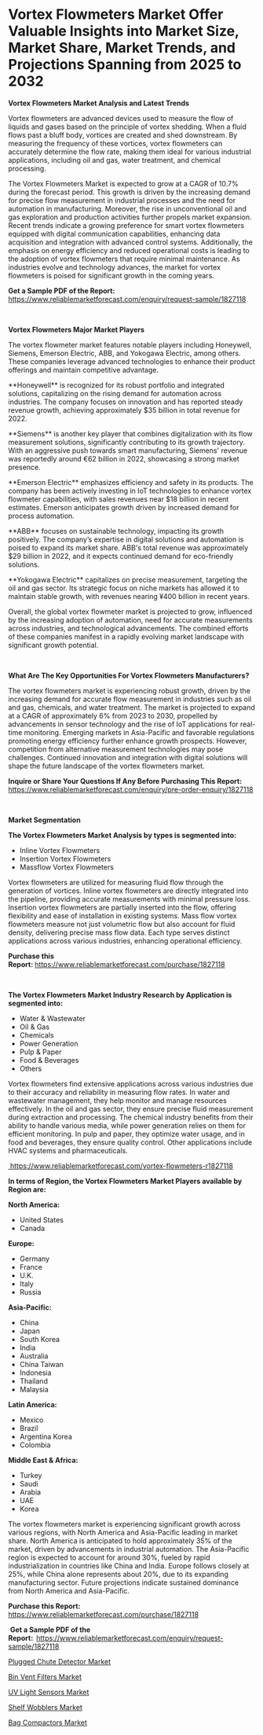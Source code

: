 <p><h1>Vortex Flowmeters Market Offer Valuable Insights into Market Size, Market Share, Market Trends, and Projections Spanning from 2025 to 2032</h1></p><p><strong>Vortex Flowmeters Market Analysis and Latest Trends</strong></p>
<p><p>Vortex flowmeters are advanced devices used to measure the flow of liquids and gases based on the principle of vortex shedding. When a fluid flows past a bluff body, vortices are created and shed downstream. By measuring the frequency of these vortices, vortex flowmeters can accurately determine the flow rate, making them ideal for various industrial applications, including oil and gas, water treatment, and chemical processing.</p><p>The Vortex Flowmeters Market is expected to grow at a CAGR of 10.7% during the forecast period. This growth is driven by the increasing demand for precise flow measurement in industrial processes and the need for automation in manufacturing. Moreover, the rise in unconventional oil and gas exploration and production activities further propels market expansion. Recent trends indicate a growing preference for smart vortex flowmeters equipped with digital communication capabilities, enhancing data acquisition and integration with advanced control systems. Additionally, the emphasis on energy efficiency and reduced operational costs is leading to the adoption of vortex flowmeters that require minimal maintenance. As industries evolve and technology advances, the market for vortex flowmeters is poised for significant growth in the coming years.</p></p>
<p><strong>Get a Sample PDF of the Report:&nbsp;</strong> <a href="https://www.reliablemarketforecast.com/enquiry/request-sample/1827118?utm_campaign=1102&utm_medium=2&utm_source=Github&utm_content=ia&utm_term=11042025&utm_id=vortex-flowmeters">https://www.reliablemarketforecast.com/enquiry/request-sample/1827118</a></p>
<p>&nbsp;</p>
<p><strong>Vortex Flowmeters Major Market Players</strong></p>
<p><p>The vortex flowmeter market features notable players including Honeywell, Siemens, Emerson Electric, ABB, and Yokogawa Electric, among others. These companies leverage advanced technologies to enhance their product offerings and maintain competitive advantage.</p><p>**Honeywell** is recognized for its robust portfolio and integrated solutions, capitalizing on the rising demand for automation across industries. The company focuses on innovation and has reported steady revenue growth, achieving approximately $35 billion in total revenue for 2022.</p><p>**Siemens** is another key player that combines digitalization with its flow measurement solutions, significantly contributing to its growth trajectory. With an aggressive push towards smart manufacturing, Siemens' revenue was reportedly around €62 billion in 2022, showcasing a strong market presence.</p><p>**Emerson Electric** emphasizes efficiency and safety in its products. The company has been actively investing in IoT technologies to enhance vortex flowmeter capabilities, with sales revenues near $18 billion in recent estimates. Emerson anticipates growth driven by increased demand for process automation.</p><p>**ABB** focuses on sustainable technology, impacting its growth positively. The company’s expertise in digital solutions and automation is poised to expand its market share. ABB's total revenue was approximately $29 billion in 2022, and it expects continued demand for eco-friendly solutions.</p><p>**Yokogawa Electric** capitalizes on precise measurement, targeting the oil and gas sector. Its strategic focus on niche markets has allowed it to maintain stable growth, with revenues nearing ¥400 billion in recent years.</p><p>Overall, the global vortex flowmeter market is projected to grow, influenced by the increasing adoption of automation, need for accurate measurements across industries, and technological advancements. The combined efforts of these companies manifest in a rapidly evolving market landscape with significant growth potential.</p></p>
<p>&nbsp;</p>
<p><strong>What Are The Key Opportunities For Vortex Flowmeters Manufacturers?</strong></p>
<p><p>The vortex flowmeters market is experiencing robust growth, driven by the increasing demand for accurate flow measurement in industries such as oil and gas, chemicals, and water treatment. The market is projected to expand at a CAGR of approximately 6% from 2023 to 2030, propelled by advancements in sensor technology and the rise of IoT applications for real-time monitoring. Emerging markets in Asia-Pacific and favorable regulations promoting energy efficiency further enhance growth prospects. However, competition from alternative measurement technologies may pose challenges. Continued innovation and integration with digital solutions will shape the future landscape of the vortex flowmeters market.</p></p>
<p><strong>Inquire or Share Your Questions If Any Before Purchasing This Report:</strong> <a href="https://www.reliablemarketforecast.com/enquiry/pre-order-enquiry/1827118?utm_campaign=1102&utm_medium=2&utm_source=Github&utm_content=ia&utm_term=11042025&utm_id=vortex-flowmeters">https://www.reliablemarketforecast.com/enquiry/pre-order-enquiry/1827118</a></p>
<p>&nbsp;</p>
<p><strong>Market Segmentation</strong></p>
<p><strong>The Vortex Flowmeters Market Analysis by types is segmented into:</strong></p>
<p><ul><li>Inline Vortex Flowmeters</li><li>Insertion Vortex Flowmeters</li><li>Massflow Vortex Flowmeters</li></ul></p>
<p><p>Vortex flowmeters are utilized for measuring fluid flow through the generation of vortices. Inline vortex flowmeters are directly integrated into the pipeline, providing accurate measurements with minimal pressure loss. Insertion vortex flowmeters are partially inserted into the flow, offering flexibility and ease of installation in existing systems. Mass flow vortex flowmeters measure not just volumetric flow but also account for fluid density, delivering precise mass flow data. Each type serves distinct applications across various industries, enhancing operational efficiency.</p></p>
<p><strong>Purchase this Report:&nbsp;</strong><a href="https://www.reliablemarketforecast.com/purchase/1827118?utm_campaign=1102&utm_medium=2&utm_source=Github&utm_content=ia&utm_term=11042025&utm_id=vortex-flowmeters">https://www.reliablemarketforecast.com/purchase/1827118</a></p>
<p>&nbsp;</p>
<p><strong>The Vortex Flowmeters Market Industry Research by Application is segmented into:</strong></p>
<p><ul><li>Water & Wastewater</li><li>Oil & Gas</li><li>Chemicals</li><li>Power Generation</li><li>Pulp & Paper</li><li>Food & Beverages</li><li>Others</li></ul></p>
<p><p>Vortex flowmeters find extensive applications across various industries due to their accuracy and reliability in measuring flow rates. In water and wastewater management, they help monitor and manage resources effectively. In the oil and gas sector, they ensure precise fluid measurement during extraction and processing. The chemical industry benefits from their ability to handle various media, while power generation relies on them for efficient monitoring. In pulp and paper, they optimize water usage, and in food and beverages, they ensure quality control. Other applications include HVAC systems and pharmaceuticals.</p></p>
<p><a href="https://www.reliablemarketforecast.com/vortex-flowmeters-r1827118?utm_campaign=1102&utm_medium=2&utm_source=Github&utm_content=ia&utm_term=11042025&utm_id=vortex-flowmeters">&nbsp;https://www.reliablemarketforecast.com/vortex-flowmeters-r1827118</a></p>
<p><strong>In terms of Region, the Vortex Flowmeters Market Players available by Region are:</strong></p>
<p>
    <p> <strong> North America: </strong>
        <ul>
            <li>United States</li>
            <li>Canada</li>
        </ul>
        </p> 
    <p> <strong> Europe: </strong>
        <ul>
            <li>Germany</li>
            <li>France</li>
            <li>U.K.</li>
            <li>Italy</li>
            <li>Russia</li>
        </ul>
        </p> 
    <p> <strong> Asia-Pacific: </strong>
        <ul>
            <li>China</li>
            <li>Japan</li>
            <li>South Korea</li>
            <li>India</li>
            <li>Australia</li>
            <li>China Taiwan</li>
            <li>Indonesia</li>
            <li>Thailand</li>
            <li>Malaysia</li>
        </ul>
        </p> 
    <p> <strong> Latin America: </strong>
        <ul>
            <li>Mexico</li>
            <li>Brazil</li>
            <li>Argentina Korea</li>
            <li>Colombia</li>
        </ul>
        </p> 
    <p> <strong> Middle East & Africa: </strong>
        <ul>
            <li>Turkey</li>
            <li>Saudi</li>
            <li>Arabia</li>
            <li>UAE</li>
            <li>Korea</li>
        </ul>
    </p>
    </p>
<p><p>The vortex flowmeters market is experiencing significant growth across various regions, with North America and Asia-Pacific leading in market share. North America is anticipated to hold approximately 35% of the market, driven by advancements in industrial automation. The Asia-Pacific region is expected to account for around 30%, fueled by rapid industrialization in countries like China and India. Europe follows closely at 25%, while China alone represents about 20%, due to its expanding manufacturing sector. Future projections indicate sustained dominance from North America and Asia-Pacific.</p></p>
<p><strong>Purchase this Report: </strong><a href="https://www.reliablemarketforecast.com/purchase/1827118?utm_campaign=1102&utm_medium=2&utm_source=Github&utm_content=ia&utm_term=11042025&utm_id=vortex-flowmeters">https://www.reliablemarketforecast.com/purchase/1827118</a></p>
<p>&nbsp;<strong>Get a Sample PDF of the Report:&nbsp;&nbsp;</strong><a href="https://www.reliablemarketforecast.com/enquiry/request-sample/1827118?utm_campaign=1102&utm_medium=2&utm_source=Github&utm_content=ia&utm_term=11042025&utm_id=vortex-flowmeters">https://www.reliablemarketforecast.com/enquiry/request-sample/1827118</a></p>
<p><strong></strong></p>
<p><p><a href="https://github.com/shroffuhpa/Market-Research-Report-List-1/blob/main/plugged-chute-detector-market.md?utm_campaign=1102&utm_medium=2&utm_source=Github&utm_content=ia&utm_term=11042025&utm_id=vortex-flowmeters">Plugged Chute Detector Market</a></p><p><a href="https://github.com/billejuman43/Market-Research-Report-List-1/blob/main/bin-vent-filters-market.md?utm_campaign=1102&utm_medium=2&utm_source=Github&utm_content=ia&utm_term=11042025&utm_id=vortex-flowmeters">Bin Vent Filters Market</a></p><p><a href="https://github.com/dafertsuria/Market-Research-Report-List-1/blob/main/uv-light-sensors-market.md?utm_campaign=1102&utm_medium=2&utm_source=Github&utm_content=ia&utm_term=11042025&utm_id=vortex-flowmeters">UV Light Sensors Market</a></p><p><a href="https://github.com/rocicbenton/Market-Research-Report-List-1/blob/main/shelf-wobblers-market.md?utm_campaign=1102&utm_medium=2&utm_source=Github&utm_content=ia&utm_term=11042025&utm_id=vortex-flowmeters">Shelf Wobblers Market</a></p><p><a href="https://github.com/reeseberro3j/Market-Research-Report-List-1/blob/main/bag-compactors-market.md?utm_campaign=1102&utm_medium=2&utm_source=Github&utm_content=ia&utm_term=11042025&utm_id=vortex-flowmeters">Bag Compactors Market</a></p></p>